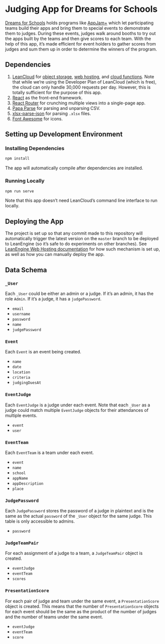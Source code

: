 # Judging App for Dreams for Schools

[Dreams for Schools](https://www.dreamsforschools.org) holds programs like [AppJam+](https://www.dreamsforschools.org/appjam/) which let participating teams build their apps and bring them to special events to demonstrate them to judges. During these events, judges walk around booths to try out the apps built by the teams and then give scores to each team. With the help of this app, it’s made efficient for event holders to gather scores from judges and sum them up in order to determine the winners of the program.

## Dependencies

1. [LeanCloud](https://leancloud.app) for [object storage](https://docs.leancloud.app/leanstorage_guide-js.html), [web hosting](https://docs.leancloud.app/leanengine_webhosting_guide-node.html), and [cloud functions](https://docs.leancloud.app/leanengine_cloudfunction_guide-node.html). Note that while we’re using the Developer Plan of LeanCloud (which is free), the cloud can only handle 30,000 requests per day. However, this is totally sufficient for the purpose of this app.
2. [React](https://reactjs.org) as the front-end framework.
3. [React Router](https://reacttraining.com/react-router/) for crunching multiple views into a single-page app.
4. [Papa Parse](https://www.papaparse.com) for parsing and unparsing CSV.
5. [xlsx-parse-json](https://github.com/abelalvarez89/xlsx-parse-json) for parsing `.xlsx` files.
6. [Font Awesome](https://fontawesome.com) for icons.

## Setting up Development Environment

### Installing Dependencies

```sh
npm install
```

The app will automatically compile after dependencies are installed.

### Running Locally

```sh
npm run serve
```

Note that this app doesn’t need LeanCloud’s command line interface to run locally.

## Deploying the App

The project is set up so that any commit made to this repository will automatically trigger the latest version on the `master` branch to be deployed to LeanEngine (so it’s safe to do experiments on other branches). See [LeanEngine Web Hosting documentation](https://docs.leancloud.app/leanengine_webhosting_guide-node.html#hash224173211) for how such mechanism is set up, as well as how you can manually deploy the app.

## Data Schema

### `_User`

Each `_User` could be either an admin or a judge. If it’s an admin, it has the role `Admin`. If it’s a judge, it has a `judgePassword`.

* `email`
* `username`
* `password`
* `name`
* `judgePassword`

### `Event`

Each `Event` is an event being created.

* `name`
* `date`
* `location`
* `criteria`
* `judgingDuesAt`

### `EventJudge`

Each `EventJudge` is a judge under each event. Note that each `_User` as a judge could match multiple `EventJudge` objects for their attendances of multiple events.

* `event`
* `user`

### `EventTeam`

Each `EventTeam` is a team under each event.

* `event`
* `name`
* `school`
* `appName`
* `appDescription`
* `place`

### `JudgePassword`

Each `JudgePassword` stores the password of a judge in plaintext and is the same as the actual `password` of the `_User` object for the same judge. This table is only accessible to admins.

* `password`

### `JudgeTeamPair`

For each assignment of a judge to a team, a `JudgeTeamPair` object is created.

* `eventJudge`
* `eventTeam`
* `scores`

### `PresentationScore`

For each pair of judge and team under the same event, a `PresentationScore` object is created. This means that the number of `PresentationScore` objects for each event should be the same as the product of the number of judges and the number of teams under the same event.

* `eventJudge`
* `eventTeam`
* `score`
